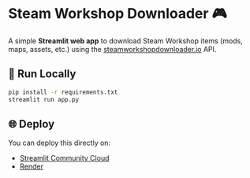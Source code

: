 # Steam Workshop Downloader 🎮

A simple **Streamlit web app** to download Steam Workshop items (mods, maps, assets, etc.) using the [steamworkshopdownloader.io](https://steamworkshopdownloader.io) API.

## 🚀 Run Locally

```bash
pip install -r requirements.txt
streamlit run app.py
```

## 🌐 Deploy
You can deploy this directly on:
- [Streamlit Community Cloud](https://share.streamlit.io)
- [Render](https://render.com)
